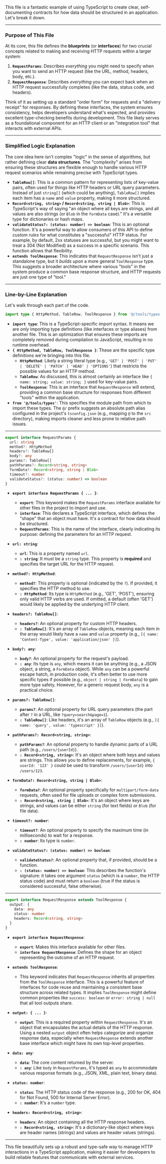 This file is a fantastic example of using TypeScript to create clear, self-documenting contracts for how data should be structured in an application. Let's break it down.

---

### Purpose of This File

At its core, this file defines the **blueprints** (or **interfaces**) for two crucial concepts related to making and receiving HTTP requests within a larger system:

1.  **`RequestParams`**: Describes *everything* you might need to specify when you want to send an HTTP request (like the URL, method, headers, body, etc.).
2.  **`RequestResponse`**: Describes *everything* you can expect back when an HTTP request successfully completes (like the data, status code, and headers).

Think of it as setting up a standard "order form" for requests and a "delivery receipt" for responses. By defining these interfaces, the system ensures consistency, helps developers understand what's expected, and provides excellent type-checking benefits during development. This file likely serves as a foundational component for an HTTP client or an "integration tool" that interacts with external APIs.

---

### Simplified Logic Explanation

The core idea here isn't complex "logic" in the sense of algorithms, but rather defining clear **data structures**. The "complexity" arises from ensuring these structures are flexible enough to handle various HTTP request scenarios while remaining precise with TypeScript types.

*   **`TableRow[]`**: This is a common pattern for representing lists of key-value pairs, often used for things like HTTP headers or URL query parameters. Instead of just `string[]` (which could be anything), `TableRow[]` implies each item has a `name` and `value` property, making it more structured.
*   **`Record<string, string>` / `Record<string, string | Blob>`**: This is TypeScript's way of saying "an object where all keys are strings, and all values are also strings (or `Blob` in the `formData` case)." It's a versatile type for dictionaries or hash maps.
*   **`validateStatus?: (status: number) => boolean`**: This is an optional function. It's a powerful way to allow consumers of this API to define *custom rules* for what constitutes a "successful" HTTP status. For example, by default, 2xx statuses are successful, but you might want to treat a 304 (Not Modified) as a success in a specific scenario. This function allows that flexibility.
*   **`extends ToolResponse`**: This indicates that `RequestResponse` isn't just a standalone type, but it *builds upon* a more general `ToolResponse` type. This suggests a broader architecture where various "tools" in the system produce a common base response structure, and HTTP requests are just one type of "tool."

---

### Line-by-Line Explanation

Let's walk through each part of the code.

```typescript
import type { HttpMethod, TableRow, ToolResponse } from '@/tools/types'
```

*   **`import type`**: This is a TypeScript-specific import syntax. It means we are *only* importing type definitions (like interfaces or type aliases) from another file. This is an optimization that ensures these imports are completely removed during compilation to JavaScript, resulting in no runtime overhead.
*   **`{ HttpMethod, TableRow, ToolResponse }`**: These are the specific type definitions we're bringing into this file.
    *   **`HttpMethod`**: Likely a string literal type (e.g., `'GET' | 'POST' | 'PUT' | 'DELETE' | 'PATCH' | 'HEAD' | 'OPTIONS'`) that restricts the possible values for an HTTP method.
    *   **`TableRow`**: As discussed, this is almost certainly an interface like `{ name: string; value: string; }` used for key-value pairs.
    *   **`ToolResponse`**: This is an interface that `RequestResponse` will extend, providing a common base structure for responses from different "tools" within the application.
*   **`from '@/tools/types'`**: This specifies the module path from which to import these types. The `@/` prefix suggests an absolute path alias configured in the project's `tsconfig.json` (e.g., mapping `@` to the `src` directory), making imports cleaner and less prone to relative path issues.

---

```typescript
export interface RequestParams {
  url: string
  method?: HttpMethod
  headers?: TableRow[]
  body?: any
  params?: TableRow[]
  pathParams?: Record<string, string>
  formData?: Record<string, string | Blob>
  timeout?: number
  validateStatus?: (status: number) => boolean
}
```

*   **`export interface RequestParams { ... }`**:
    *   **`export`**: This keyword makes the `RequestParams` interface available for other files in the project to import and use.
    *   **`interface`**: This declares a TypeScript interface, which defines the "shape" that an object must have. It's a contract for how data should be structured.
    *   **`RequestParams`**: This is the name of the interface, clearly indicating its purpose: defining the parameters for an HTTP request.

*   **`url: string`**:
    *   **`url`**: This is a property named `url`.
    *   **`: string`**: It must be a `string` type. This property is **required** and specifies the target URL for the HTTP request.

*   **`method?: HttpMethod`**:
    *   **`method?`**: This property is optional (indicated by the `?`). If provided, it specifies the HTTP method to use.
    *   **`: HttpMethod`**: Its type is `HttpMethod` (e.g., 'GET', 'POST'), ensuring only valid HTTP verbs are used. If omitted, a default (often 'GET') would likely be applied by the underlying HTTP client.

*   **`headers?: TableRow[]`**:
    *   **`headers?`**: An optional property for custom HTTP headers.
    *   **`: TableRow[]`**: It's an array of `TableRow` objects, meaning each item in the array would likely have a `name` and `value` property (e.g., `[{ name: 'Content-Type', value: 'application/json' }]`).

*   **`body?: any`**:
    *   **`body?`**: An optional property for the request's payload.
    *   **`: any`**: Its type is `any`, which means it can be anything (e.g., a JSON object, a string, a `FormData` object). While `any` can be a powerful escape hatch, in production code, it's often better to use more specific types if possible (e.g., `object | string | FormData`) to gain more type safety. However, for a generic request body, `any` is a practical choice.

*   **`params?: TableRow[]`**:
    *   **`params?`**: An optional property for URL query parameters (the part after `?` in a URL, like `?query=search&page=1`).
    *   **`: TableRow[]`**: Like headers, it's an array of `TableRow` objects (e.g., `[{ name: 'query', value: 'typescript' }]`).

*   **`pathParams?: Record<string, string>`**:
    *   **`pathParams?`**: An optional property to handle dynamic parts of a URL path (e.g., `/users/{userId}`).
    *   **`: Record<string, string>`**: It's an object where both keys and values are strings. This allows you to define replacements, for example, `{ userId: '123' }` could be used to transform `/users/{userId}` into `/users/123`.

*   **`formData?: Record<string, string | Blob>`**:
    *   **`formData?`**: An optional property specifically for `multipart/form-data` requests, often used for file uploads or complex form submissions.
    *   **`: Record<string, string | Blob>`**: It's an object where keys are strings, and values can be either `string` (for text fields) or `Blob` (for file data).

*   **`timeout?: number`**:
    *   **`timeout?`**: An optional property to specify the maximum time (in milliseconds) to wait for a response.
    *   **`: number`**: Its type is `number`.

*   **`validateStatus?: (status: number) => boolean`**:
    *   **`validateStatus?`**: An optional property that, if provided, should be a function.
    *   **`: (status: number) => boolean`**: This describes the function's signature: it takes one argument `status` (which is a `number`, the HTTP status code) and must return a `boolean` (true if the status is considered successful, false otherwise).

---

```typescript
export interface RequestResponse extends ToolResponse {
  output: {
    data: any
    status: number
    headers: Record<string, string>
  }
}
```

*   **`export interface RequestResponse`**:
    *   **`export`**: Makes this interface available for other files.
    *   **`interface RequestResponse`**: Defines the shape for an object representing the outcome of an HTTP request.

*   **`extends ToolResponse`**:
    *   This keyword indicates that `RequestResponse` inherits all properties from the `ToolResponse` interface. This is a powerful feature of interfaces for code reuse and maintaining a consistent base structure across related types. It implies `ToolResponse` might define common properties like `success: boolean` or `error: string | null` that all tool outputs share.

*   **`output: { ... }`**:
    *   **`output`**: This is a required property within `RequestResponse`. It's an object that encapsulates the actual details of the HTTP response. Using a nested `output` object often helps categorize and organize response data, especially when `RequestResponse` extends another base interface which might have its own top-level properties.

*   **`data: any`**:
    *   **`data`**: The core content returned by the server.
    *   **`: any`**: Like `body` in `RequestParams`, it's typed as `any` to accommodate various response formats (e.g., JSON, XML, plain text, binary data).

*   **`status: number`**:
    *   **`status`**: The HTTP status code of the response (e.g., 200 for OK, 404 for Not Found, 500 for Internal Server Error).
    *   **`: number`**: It's a `number` type.

*   **`headers: Record<string, string>`**:
    *   **`headers`**: An object containing all the HTTP response headers.
    *   **`: Record<string, string>`**: It's a dictionary-like object where keys are header names (strings) and values are header values (strings).

---

This file beautifully sets up a robust and type-safe way to manage HTTP interactions in a TypeScript application, making it easier for developers to build reliable features that communicate with external services.